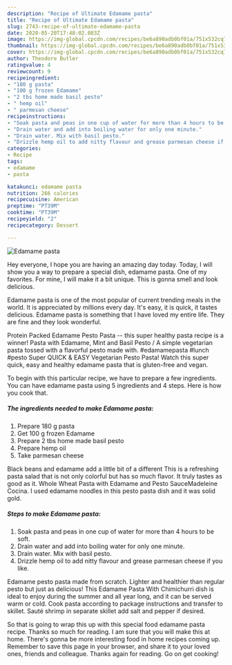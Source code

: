 ```yaml
---
description: "Recipe of Ultimate Edamame pasta"
title: "Recipe of Ultimate Edamame pasta"
slug: 2743-recipe-of-ultimate-edamame-pasta
date: 2020-05-20T17:48:02.083Z
image: https://img-global.cpcdn.com/recipes/be6a890adb0bf01a/751x532cq70/edamame-pasta-recipe-main-photo.jpg
thumbnail: https://img-global.cpcdn.com/recipes/be6a890adb0bf01a/751x532cq70/edamame-pasta-recipe-main-photo.jpg
cover: https://img-global.cpcdn.com/recipes/be6a890adb0bf01a/751x532cq70/edamame-pasta-recipe-main-photo.jpg
author: Theodore Butler
ratingvalue: 4
reviewcount: 9
recipeingredient:
- "180 g pasta"
- "100 g frozen Edamame"
- "2 tbs home made basil pesto"
- " hemp oil"
- " parmesan cheese"
recipeinstructions:
- "Soak pasta and peas in one cup of water for more than 4 hours to be soft."
- "Drain water and add into boiling water for only one minute."
- "Drain water. Mix with basil pesto."
- "Drizzle hemp oil to add nitty flavour and grease parmesan cheese if you like."
categories:
- Recipe
tags:
- edamame
- pasta

katakunci: edamame pasta 
nutrition: 266 calories
recipecuisine: American
preptime: "PT39M"
cooktime: "PT39M"
recipeyield: "2"
recipecategory: Dessert

---
```



![Edamame pasta](https://img-global.cpcdn.com/recipes/be6a890adb0bf01a/751x532cq70/edamame-pasta-recipe-main-photo.jpg)

Hey everyone, I hope you are having an amazing day today. Today, I will show you a way to prepare a special dish, edamame pasta. One of my favorites. For mine, I will make it a bit unique. This is gonna smell and look delicious.

Edamame pasta is one of the most popular of current trending meals in the world. It is appreciated by millions every day. It's easy, it is quick, it tastes delicious. Edamame pasta is something that I have loved my entire life. They are fine and they look wonderful.

Protein Packed Edamame Pesto Pasta -- this super healthy pasta recipe is a winner! Pasta with Edamame, Mint and Basil Pesto / A simple vegetarian pasta tossed with a flavorful pesto made with. #edamamepasta #lunch #pesto Super QUICK &amp; EASY Vegetarian Pesto Pasta! Watch this super quick, easy and healthy edamame pasta that is gluten-free and vegan.


To begin with this particular recipe, we have to prepare a few ingredients. You can have edamame pasta using 5 ingredients and 4 steps. Here is how you cook that.

<!--inarticleads1-->

##### The ingredients needed to make Edamame pasta:

1. Prepare 180 g pasta
1. Get 100 g frozen Edamame
1. Prepare 2 tbs home made basil pesto
1. Prepare  hemp oil
1. Take  parmesan cheese


Black beans and edamame add a little bit of a different This is a refreshing pasta salad that is not only colorful but has so much flavor. It truly tastes as good as it. Whole Wheat Pasta with Edamame and Pesto SauceMadeleine Cocina. I used edamame noodles in this pesto pasta dish and it was solid gold. 

<!--inarticleads2-->

##### Steps to make Edamame pasta:

1. Soak pasta and peas in one cup of water for more than 4 hours to be soft.
1. Drain water and add into boiling water for only one minute.
1. Drain water. Mix with basil pesto.
1. Drizzle hemp oil to add nitty flavour and grease parmesan cheese if you like.


Edamame pesto pasta made from scratch. Lighter and healthier than regular pesto but just as delicious! This Edamame Pasta With Chimichurri dish is ideal to enjoy during the summer and all year long, and it can be served warm or cold. Cook pasta according to package instructions and transfer to skillet. Sauté shrimp in separate skillet add salt and pepper if desired. 

So that is going to wrap this up with this special food edamame pasta recipe. Thanks so much for reading. I am sure that you will make this at home. There's gonna be more interesting food in home recipes coming up. Remember to save this page in your browser, and share it to your loved ones, friends and colleague. Thanks again for reading. Go on get cooking!
